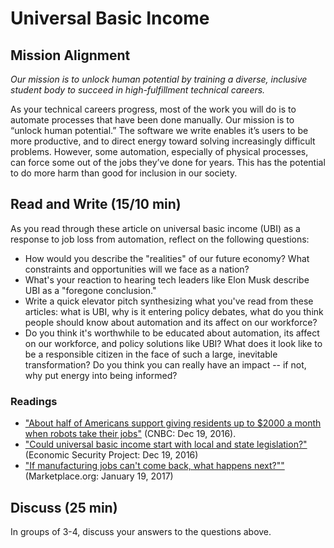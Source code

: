# Universal Basic Income

## Mission Alignment

*Our mission is to unlock human potential by training a diverse, inclusive student body to succeed in high-fulfillment technical careers.*

As your technical careers progress, most of the work you will do is to automate processes that have been done manually. Our mission is to “unlock human potential.” The software we write enables it’s users to be more productive, and to direct energy toward solving increasingly difficult problems. However, some automation, especially of physical processes, can force some out of the jobs they’ve done for years. This has the potential to do more harm than good for inclusion in our society.


## Read and Write (15/10 min)

As you read through these article on universal basic income (UBI) as a response to job loss from automation, reflect on the following questions:

*   How would you describe the "realities" of our future economy? What constraints and opportunities will we face as a nation?
*   What's your reaction to hearing tech leaders like Elon Musk describe UBI as a "foregone conclusion."
*   Write a quick elevator pitch synthesizing what you've read from these articles: what is UBI, why is it entering policy debates, what do you think people should know about automation and its affect on our workforce?
*   Do you think it's worthwhile to be educated about automation, its affect on our workforce, and policy solutions like UBI? What does it look like to be a responsible citizen in the face of such a large, inevitable transformation? Do you think you can really have an impact -- if not, why put energy into being informed?


### Readings

*   ["About half of Americans support giving residents up to $2000 a month when robots take their jobs"](http://www.cnbc.com/2016/12/19/about-half-of-americans-support-giving-residents-up-to-2000-a-month-when-robots-take-our-jobs.html) (CNBC: Dec 19, 2016).
*   ["Could universal basic income start with local and state legislation?"](https://medium.com/economicsecproj/could-universal-basic-income-start-with-local-and-state-legislation-5a3b60abd914#.75gotsomm) (Economic Security Project: Dec 19, 2016)
*   ["If manufacturing jobs can't come back, what happens next?""](http://www.marketplace.org/2017/01/19/elections/big-promise/future-erie-will-jobs-come-back) (Marketplace.org: January 19, 2017)


## Discuss (25 min)
In groups of 3-4, discuss your answers to the questions above.
